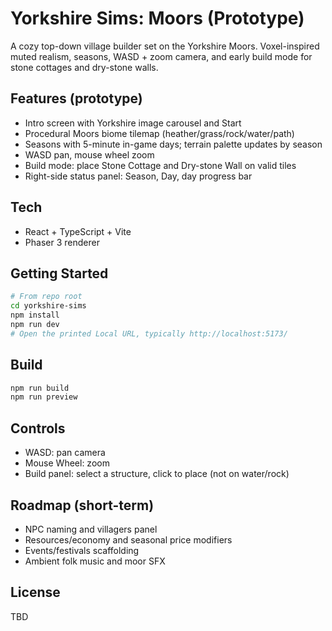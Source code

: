 # Yorkshire Sims: Moors (Prototype)

A cozy top-down village builder set on the Yorkshire Moors. Voxel-inspired muted realism, seasons, WASD + zoom camera, and early build mode for stone cottages and dry-stone walls.

## Features (prototype)
- Intro screen with Yorkshire image carousel and Start
- Procedural Moors biome tilemap (heather/grass/rock/water/path)
- Seasons with 5-minute in-game days; terrain palette updates by season
- WASD pan, mouse wheel zoom
- Build mode: place Stone Cottage and Dry-stone Wall on valid tiles
- Right-side status panel: Season, Day, day progress bar

## Tech
- React + TypeScript + Vite
- Phaser 3 renderer

## Getting Started

```bash
# From repo root
cd yorkshire-sims
npm install
npm run dev
# Open the printed Local URL, typically http://localhost:5173/
```

## Build
```bash
npm run build
npm run preview
```

## Controls
- WASD: pan camera
- Mouse Wheel: zoom
- Build panel: select a structure, click to place (not on water/rock)

## Roadmap (short-term)
- NPC naming and villagers panel
- Resources/economy and seasonal price modifiers
- Events/festivals scaffolding
- Ambient folk music and moor SFX

## License
TBD
